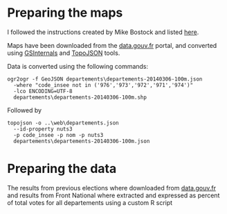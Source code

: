 # Preparing the maps

I followed the instructions created by Mike Bostock and listed [here](http://bost.ocks.org/mike/map/).

Maps have been downloaded from the [data.gouv.fr](https://www.data.gouv.fr/fr/datasets/contours-des-departements-francais-issus-d-openstreetmap/)
portal, and converted using [GSInternals](http://www.gisinternals.com/index.html)
and [TopoJSON](https://github.com/mbostock/topojson) tools.

Data is converted using the following commands:

```
ogr2ogr -f GeoJSON departements\departements-20140306-100m.json
  -where "code_insee not in ('976','973','972','971','974')"
  -lco ENCODING=UTF-8
  departements\departements-20140306-100m.shp
```

Followed by

```
topojson -o ..\web\departements.json
  --id-property nuts3
  -p code_insee -p nom -p nuts3
  departements\departements-20140306-100m.json
```

# Preparing the data

The results from previous elections where downloaded from [data.gouv.fr](https://www.data.gouv.fr/fr/datasets/elections-cantonales-1988-2011/) and results from Front National where extracted and expressed as percent of total votes for all departements using a custom R script
